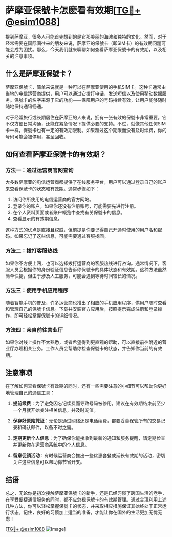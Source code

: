 # 萨摩亚保號卡怎麽看有效期[[TG💪+ @esim1088](https://t.me/s/esim1088)]

提到萨摩亚，很多人可能首先想到的是它那美丽的海滩和独特的文化。然而，对于经常需要在国际间往来的朋友来说，萨摩亚的保號卡（即SIM卡）的有效期问题可能会成为困扰。那么，今天我们就来聊聊如何查看萨摩亚保號卡的有效期，以及相关的注意事项。

## 什么是萨摩亚保號卡？

萨摩亚保號卡，简单来说就是一种可以在萨摩亚使用的手机SIM卡。这种卡通常由当地的电信运营商提供，用户可以通过它拨打电话、发送短信以及使用移动数据服务。保號卡的名字来源于它的功能——保障用户的号码持续有效，让用户能够随时随地保持通讯畅通。

对于经常旅行或长期居住在萨摩亚的人来说，拥有一张有效的保號卡非常重要。它不仅方便日常沟通，还能在紧急情况下提供必要的支持。不过，就像其他任何SIM卡一样，保號卡也有一定的有效期限制。如果超过这个期限而没有及时续费，你的号码可能会被停用，甚至回收。

## 如何查看萨摩亚保號卡的有效期？

### 方法一：通过运营商官网查询

大多数萨摩亚的电信运营商都提供了在线服务平台，用户可以通过登录自己的账户来查看保號卡的状态和有效期。通常步骤如下：

1. 访问你所使用的电信运营商的官方网站。
2. 登录你的账户。如果你还没有注册账号，可能需要先进行注册。
3. 在个人资料页面或者账户概览中查找有关保號卡的信息。
4. 查看显示的有效期信息。

这种方式的优点是直接且权威，但前提是你要记得自己开通时使用的用户名和密码。如果忘记了这些信息，可能需要通过客服找回。

### 方法二：拨打客服热线

如果你不方便上网，也可以选择拨打运营商的客服热线进行咨询。通常情况下，客服人员会根据你的身份验证信息告诉你保號卡的具体状态和有效期。这种方法虽然简单快捷，但由于涉及人工服务，可能会遇到等待时间较长的情况。

### 方法三：使用手机应用程序

随着智能手机的普及，许多运营商也推出了相应的手机应用程序，供用户随时查看和管理自己的保號卡信息。下载并安装官方应用后，按照提示完成注册和登录操作，即可轻松掌握保號卡的详细情况。

### 方法四：亲自前往营业厅

如果你对线上操作不太熟悉，或者希望得到更直观的帮助，可以直接前往附近的营业厅办理相关业务。工作人员会帮助你检查保號卡的状态，并告知你当前的有效期。

## 注意事项

在了解如何查看保號卡有效期的同时，还有一些需要注意的小细节可以帮助你更好地管理自己的通信工具：

1. **提前续费**：为了避免因忘记续费而导致号码被停用，建议在有效期结束前至少一个月就开始关注相关信息，并及时充值。
   
2. **保存好原始凭证**：无论是通过网络还是电话续费，都要妥善保管所有的交易记录和确认邮件，以备不时之需。

3. **定期更新个人信息**：为了确保你能接收到最新的通知和服务提醒，请定期检查并更新你在运营商系统中的个人信息。

4. **留意促销活动**：有时候运营商会推出一些优惠套餐或延长有效期的活动，密切关注这些信息可以帮助你节省开支。

## 结语

总之，无论你是初次接触萨摩亚保號卡的新手，还是已经习惯了跨国生活的老手，在享受便捷通信服务的同时，都不应忽视保號卡的有效期管理。通过合理利用上述几种方法，你可以轻松掌握保號卡的状态，并采取相应措施保证其始终处于正常运行状态。记住，良好的习惯加上适当的准备，才能让你在国外的生活更加无忧无虑！

[[TG💪+ @esim1088](https://t.me/s/esim1088) ![Image](https://i.postimg.cc/4NQfJmqS/Snipaste-2025-05-13-00-14-12.png)]